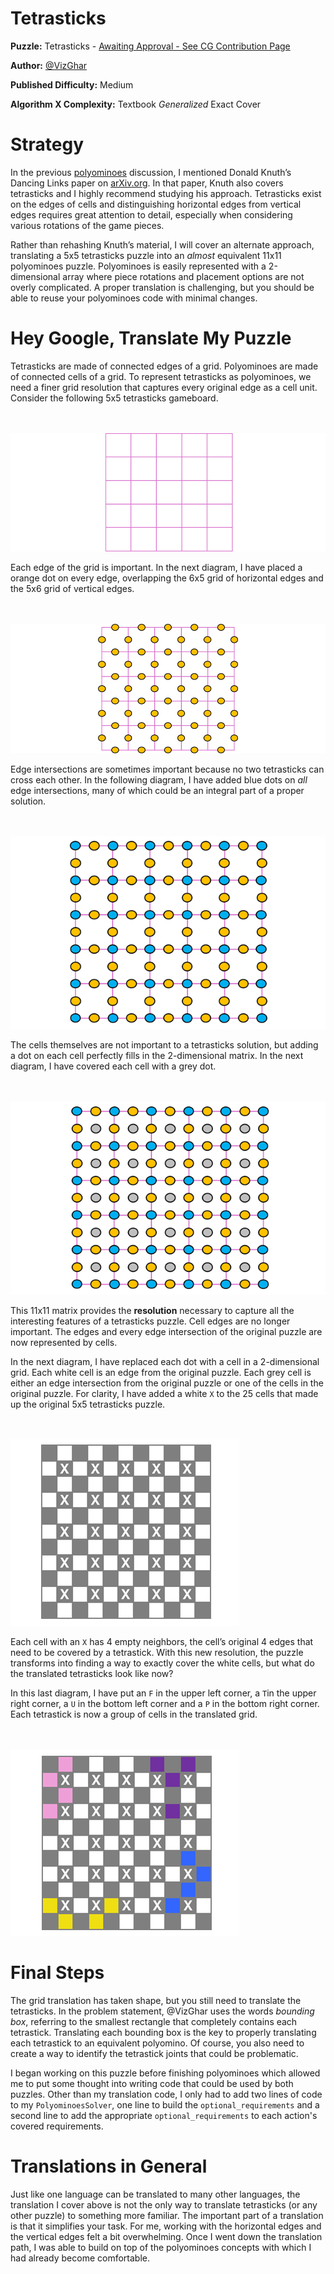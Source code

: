 # Tetrasticks

__Puzzle:__ Tetrasticks - [Awaiting Approval - See CG Contribution Page](https://www.codingame.com/contribute/community)

__Author:__ [@VizGhar](https://www.codingame.com/profile/c152bee9fe8dc90ac4f6b84505b59ebb9086993)

__Published Difficulty:__ Medium

__Algorithm X Complexity:__ Textbook _Generalized_ Exact Cover

# Strategy

In the previous [polyominoes](polyominoes) discussion, I mentioned Donald Knuth’s Dancing Links paper on [arXiv.org]( https://arxiv.org/abs/cs/0011047). In that paper, Knuth also covers tetrasticks and I highly recommend studying his approach. Tetrasticks exist on the edges of cells and distinguishing horizontal edges from vertical edges requires great attention to detail, especially when considering various rotations of the game pieces.

Rather than rehashing Knuth’s material, I will cover an alternate approach, translating a 5x5 tetrasticks puzzle into an _almost_ equivalent 11x11 polyominoes puzzle. Polyominoes is easily represented with a 2-dimensional array where piece rotations and placement options are not overly complicated. A proper translation is challenging, but you should be able to reuse your polyominoes code with minimal changes.

# Hey Google, Translate My Puzzle

Tetrasticks are made of connected edges of a grid. Polyominoes are made of connected cells of a grid. To represent tetrasticks as polyominoes, we need a finer grid resolution that captures every original edge as a cell unit. Consider the following 5x5 tetrasticks gameboard.

<BR><BR>
![Tetrasticks Grid](Tetrasticks1-Grid.png)
<BR>

Each edge of the grid is important. In the next diagram, I have placed a orange dot on every edge, overlapping the 6x5 grid of horizontal edges and the 5x6 grid of vertical edges.

<BR><BR>
![Tetrasticks Grid Edges](Tetrasticks2-GridEdges.png)
<BR>

Edge intersections are sometimes important because no two tetrasticks can cross each other. In the following diagram, I have added blue dots on _all_ edge intersections, many of which could be an integral part of a proper solution.

<BR><BR>
![Tetrasticks Edges and Intersections](Tetrasticks3-GridEdgesIntersections.png)
<BR>

The cells themselves are not important to a tetrasticks solution, but adding a dot on each cell perfectly fills in the 2-dimensional matrix. In the next diagram, I have covered each cell with a grey dot.

<BR><BR>
![Tetrasticks Edges, Cells and Intersections ](Tetrasticks4-11x11.png)
<BR>

This 11x11 matrix provides the __resolution__ necessary to capture all the interesting features of a tetrasticks puzzle. Cell edges are no longer important. The edges and every edge intersection of the original puzzle are now represented by cells.

In the next diagram, I have replaced each dot with a cell in a 2-dimensional grid. Each white cell is an edge from the original puzzle. Each grey cell is either an edge intersection from the original puzzle or one of the cells in the original puzzle. For clarity, I have added a white `X` to the 25 cells that made up the original 5x5 tetrasticks puzzle.

<BR><BR>
![Tetrasticks Full Translation ](Tetrasticks5-FullTranslation.png)
<BR>

Each cell with an `X` has 4 empty neighbors, the cell’s original 4 edges that need to be covered by a tetrastick. With this new resolution, the puzzle transforms into finding a way to exactly cover the white cells, but what do the translated tetrasticks look like now?

In this last diagram, I have put an `F` in the upper left corner, a `T`in the upper right corner, a `U` in the bottom left corner and a `P` in the bottom right corner. Each tetrastick is now a group of cells in the translated grid.

<BR><BR>
![Tetrasticks Translation with Placed Pieces](Tetrasticks6-PlacedPieces.png)
<BR>

# Final Steps

The grid translation has taken shape, but you still need to translate the tetrasticks. In the problem statement, @VizGhar uses the words _bounding box_, referring to the smallest rectangle that completely contains each tetrastick. Translating each bounding box is the key to properly translating each tetrastick to an equivalent polyomino. Of course, you also need to create a way to identify the tetrastick joints that could be problematic.

I began working on this puzzle before finishing polyominoes which allowed me to put some thought into writing code that could be used by both puzzles. Other than my translation code, I only had to add two lines of code to my `PolyominoesSolver`, one line to build the `optional_requirements` and a second line to add the appropriate `optional_requirements` to each action's covered requirements.

# Translations in General

Just like one language can be translated to many other languages, the translation I cover above is not the only way to translate tetrasticks (or any other puzzle) to something more familiar. The important part of a translation is that it simplifies your task. For me, working with the horizontal edges and the vertical edges felt a bit overwhelming. Once I went down the translation path, I was able to build on top of the polyominoes concepts with which I had already become comfortable.

